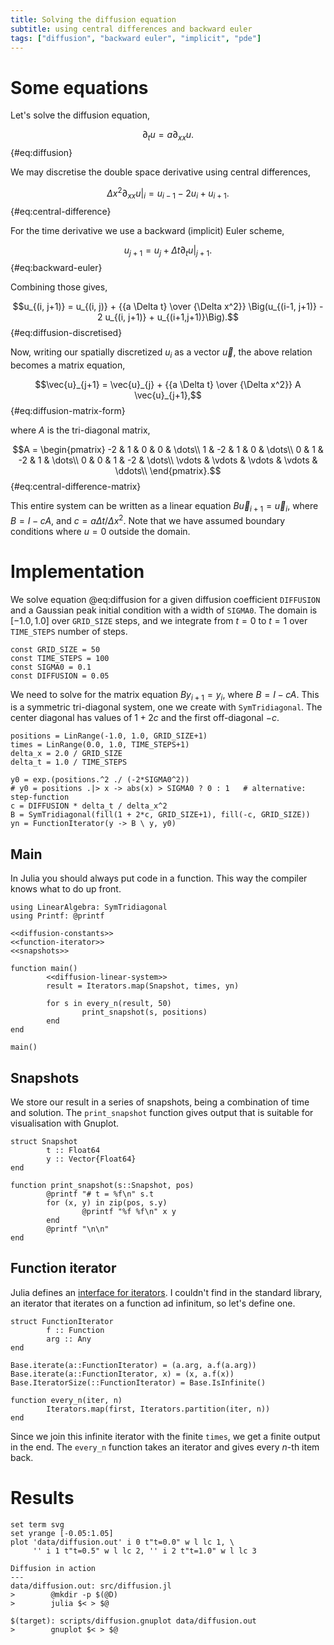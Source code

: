 ```yaml
---
title: Solving the diffusion equation
subtitle: using central differences and backward euler
tags: ["diffusion", "backward euler", "implicit", "pde"]
---
```


# Some equations
$$\renewcommand{\vec}[1]{{\bf #1}}$$

Let's solve the diffusion equation,

$$\partial_t u = a \partial_{xx} u.$${#eq:diffusion}

We may discretise the double space derivative using central differences,

$$\Delta x^2 \partial_{xx} u|_i = u_{i-1} - 2 u_{i} + u_{i+1}.$${#eq:central-difference}

For the time derivative we use a backward (implicit) Euler scheme,

$$u_{j+1} = u_{j} + \Delta t \partial_t u |_{j+1}.$${#eq:backward-euler}

Combining those gives,

$$u_{(i, j+1)} = u_{(i, j)} + {{a \Delta t} \over {\Delta x^2}} \Big(u_{(i-1, j+1)} - 2 u_{(i, j+1)} + u_{(i+1,j+1)}\Big).$${#eq:diffusion-discretised}

Now, writing our spatially discretized $u_{i}$ as a vector $\vec{u}$, the above relation becomes a matrix equation,

$$\vec{u}_{j+1} = \vec{u}_{j} + {{a \Delta t} \over {\Delta x^2}} A \vec{u}_{j+1},$${#eq:diffusion-matrix-form}

where $A$ is the tri-diagonal matrix,

$$A = \begin{pmatrix} -2 &  1 &  0 &  0 & \dots\\
                       1 & -2 &  1 &  0 & \dots\\
                       0 &  1 & -2 &  1 & \dots\\
                       0 &  0 &  1 & -2 & \dots\\
                       \vdots & \vdots & \vdots & \vdots & \ddots\\
\end{pmatrix}.$${#eq:central-difference-matrix}

This entire system can be written as a linear equation $B \vec{u}_{i+1} = \vec{u}_{i}$, where $B = I - cA$, and $c = a\Delta t / \Delta x^2$. Note that we have assumed boundary conditions where $u = 0$ outside the domain.

# Implementation
We solve equation @eq:diffusion for a given diffusion coefficient `DIFFUSION` and a Gaussian peak initial condition with a width of `SIGMA0`. The domain is $[-1.0, 1.0]$ over `GRID_SIZE` steps, and we integrate from $t=0$ to $t=1$ over `TIME_STEPS` number of steps.

``` {.julia #diffusion-constants}
const GRID_SIZE = 50
const TIME_STEPS = 100
const SIGMA0 = 0.1
const DIFFUSION = 0.05
```

We need to solve for the matrix equation $B y_{i+1} = y_{i}$, where $B = I - cA$. This is a symmetric tri-diagonal system, one we create with `SymTridiagonal`. The center diagonal has values of $1 + 2c$ and the first off-diagonal $-c$.

``` {.julia #diffusion-linear-system}
positions = LinRange(-1.0, 1.0, GRID_SIZE+1)
times = LinRange(0.0, 1.0, TIME_STEPS+1)
delta_x = 2.0 / GRID_SIZE
delta_t = 1.0 / TIME_STEPS

y0 = exp.(positions.^2 ./ (-2*SIGMA0^2))
# y0 = positions .|> x -> abs(x) > SIGMA0 ? 0 : 1   # alternative: step-function
c = DIFFUSION * delta_t / delta_x^2 
B = SymTridiagonal(fill(1 + 2*c, GRID_SIZE+1), fill(-c, GRID_SIZE))
yn = FunctionIterator(y -> B \ y, y0)
```

## Main
In Julia you should always put code in a function. This way the compiler knows what to do up front.

``` {.julia file=src/diffusion.jl}
using LinearAlgebra: SymTridiagonal
using Printf: @printf

<<diffusion-constants>>
<<function-iterator>>
<<snapshots>>

function main()
        <<diffusion-linear-system>>
        result = Iterators.map(Snapshot, times, yn)

        for s in every_n(result, 50)
                print_snapshot(s, positions)
        end
end

main()
```

## Snapshots
We store our result in a series of snapshots, being a combination of time and solution. The `print_snapshot` function gives output that is suitable for visualisation with Gnuplot.

``` {.julia #snapshots}
struct Snapshot
        t :: Float64
        y :: Vector{Float64}
end

function print_snapshot(s::Snapshot, pos)
        @printf "# t = %f\n" s.t
        for (x, y) in zip(pos, s.y)
                @printf "%f %f\n" x y
        end
        @printf "\n\n"
end
```

## Function iterator
Julia defines an [interface for iterators](https://docs.julialang.org/en/v1/manual/interfaces/#man-interface-iteration). I couldn't find in the standard library, an iterator that iterates on a function ad infinitum, so let's define one.

``` {.julia #function-iterator}
struct FunctionIterator
        f :: Function
        arg :: Any
end

Base.iterate(a::FunctionIterator) = (a.arg, a.f(a.arg))
Base.iterate(a::FunctionIterator, x) = (x, a.f(x))
Base.IteratorSize(::FunctionIterator) = Base.IsInfinite()

function every_n(iter, n)
        Iterators.map(first, Iterators.partition(iter, n))
end
```

Since we join this infinite iterator with the finite `times`, we get a finite output in the end. The `every_n` function takes an iterator and gives every $n$-th item back.

# Results

``` {.gnuplot .hide file=scripts/diffusion.gnuplot}
set term svg
set yrange [-0.05:1.05]
plot 'data/diffusion.out' i 0 t"t=0.0" w l lc 1, \
     '' i 1 t"t=0.5" w l lc 2, '' i 2 t"t=1.0" w l lc 3
```

``` {.make .figure target=fig/diffusion.svg}
Diffusion in action
---
data/diffusion.out: src/diffusion.jl
>        @mkdir -p $(@D)
>        julia $< > $@

$(target): scripts/diffusion.gnuplot data/diffusion.out
>        gnuplot $< > $@
```


